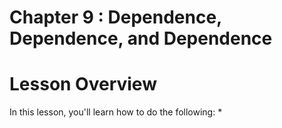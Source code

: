 Chapter 9 : Dependence, Dependence, and Dependence
==

# Lesson Overview

In this lesson, you'll learn how to do the following:
* 

